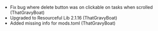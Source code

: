 - Fix bug where delete button was on clickable on tasks when scrolled (ThatGravyBoat)
- Upgraded to Resourceful Lib 2.1.16 (ThatGravyBoat)
- Added missing info for mods.toml (ThatGravyBoat)